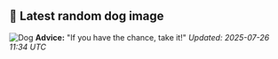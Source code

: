 ## 🐶 Latest random dog image
![Dog](https://images.dog.ceo/breeds/otterhound/n02091635_2958.jpg)
**Advice:** "If you have the chance, take it!"
*Updated: 2025-07-26 11:34 UTC*
